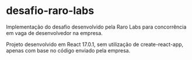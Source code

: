 # desafio-raro-labs
Implementação do desafio desenvolvido pela Raro Labs para concorrência em vaga de desenvolvedor na empresa.

Projeto desenvolvido em React 17.0.1, sem utilização de create-react-app, apenas com base no código enviado pela empresa.
